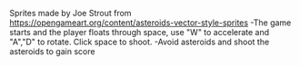 Sprites made by Joe Strout from https://opengameart.org/content/asteroids-vector-style-sprites
-The game starts and the player floats through space, use "W" to accelerate and "A","D" to rotate. Click space to shoot.
-Avoid asteroids and shoot the asteroids to gain score
